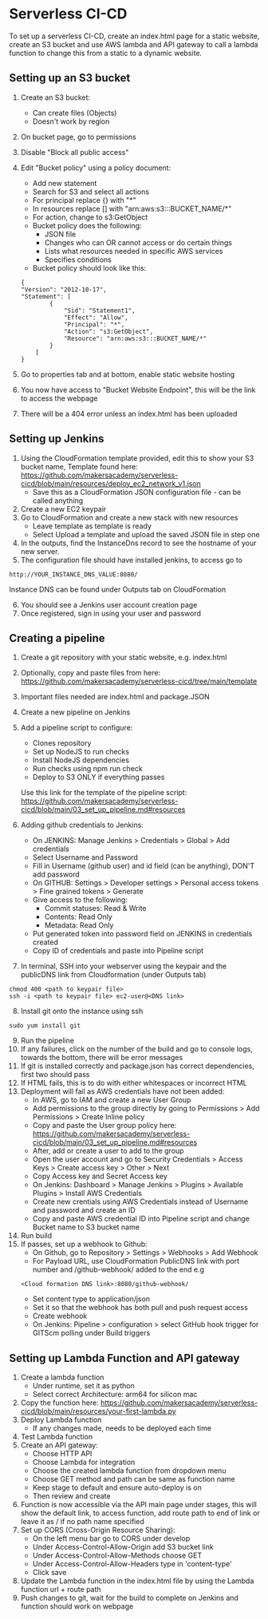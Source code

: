 # Serverless CI-CD

To set up a serverless CI-CD, create an index.html page for a static website, create an S3 bucket and use AWS lambda and API gateway to call a lambda function to change this from a static to a dynamic website.

## Setting up an S3 bucket

1. Create an S3 bucket:
    - Can create files (Objects)
    - Doesn't work by region
2. On bucket page, go to permissions
3. Disable "Block all public access"
4. Edit "Bucket policy" using a policy document:
    - Add new statement
    - Search for S3 and select all actions
    - For principal replace {} with "*"
    - In resources replace [] with "arn:aws:s3:::BUCKET_NAME/*"
    - For action, change to s3:GetObject
    - Bucket policy does the following:
        - JSON file
        - Changes who can OR cannot access or do certain things
        - Lists what resources needed in specific AWS services
        - Specifies conditions
    - Bucket policy should look like this:

    ```
    {
    "Version": "2012-10-17",
    "Statement": [
            {
                "Sid": "Statement1",
                "Effect": "Allow",
                "Principal": "*",
                "Action": "s3:GetObject",
                "Resource": "arn:aws:s3:::BUCKET_NAME/*"
            }
        ]
    }
    ```

5. Go to properties tab and at bottom, enable static website hosting
6. You now have access to "Bucket Website Endpoint", this will be the link to access the webpage
7. There will be a 404 error unless an index.html has been uploaded

## Setting up Jenkins

1. Using the CloudFormation template provided, edit this to show your S3 bucket name, Template found here: 
    https://github.com/makersacademy/serverless-cicd/blob/main/resources/deploy_ec2_network_v1.json
    - Save this as a CloudFormation JSON configuration file - can be called anything
2. Create a new EC2 keypair 
3. Go to CloudFormation and create a new stack with new resources
    - Leave template as template is ready
    - Select Upload a template and upload the saved JSON file in step one
4. In the outputs, find the InstanceDns record to see the hostname of your new server.
5. The configuration file should have installed jenkins, to access go to 
```
http://YOUR_INSTANCE_DNS_VALUE:8080/
```
Instance DNS can be found under Outputs tab on CloudFormation

6. You should see a Jenkins user account creation page
7. Once registered, sign in using your user and password

## Creating a pipeline

1. Create a git repository with your static website, e.g. index.html
2. Optionally, copy and paste files from here:
https://github.com/makersacademy/serverless-cicd/tree/main/template
3. Important files needed are index.html and package.JSON
4. Create a new pipeline on Jenkins
5. Add a pipeline script to configure:
    - Clones repository
    - Set up NodeJS to run checks
    - Install NodeJS dependencies
    - Run checks using npm run check
    - Deploy to S3 ONLY if everything passes

    Use this link for the template of the pipeline script:
    https://github.com/makersacademy/serverless-cicd/blob/main/03_set_up_pipeline.md#resources

6. Adding github credentials to Jenkins:
    - On JENKINS: Manage Jenkins > Credentials > Global > Add credentials 
    - Select Username and Password
    - Fill in Username (github user) and id field (can be anything), DON'T add password
    - On GITHUB: Settings > Developer settings > Personal access tokens > Fine grained tokens > Generate
    - Give access to the following:
        - Commit statuses: Read & Write
        - Contents: Read Only
        - Metadata: Read Only
    - Put generated token into password field on JENKINS in credentials created
    - Copy ID of credentials and paste into Pipeline script
7. In terminal, SSH into your webserver using the keypair and the publicDNS link from Cloudformation (under Outputs tab)

```
chmod 400 <path to keypair file>
ssh -i <path to keypair file> ec2-user@<DNS link>
```

8. Install git onto the instance using ssh

```
sudo yum install git
```

9. Run the pipeline
10. If any failures, click on the number of the build and go to console logs, towards the bottom, there will be error messages
11. If git is installed correctly and package.json has correct dependencies, first two should pass
12. If HTML fails, this is to do with either whitespaces or incorrect HTML
13. Deployment will fail as AWS credentials have not been added:
    - In AWS, go to IAM and create a new User Group
    - Add permissions to the group directly by going to Permissions > Add Permissions > Create Inline policy
    - Copy and paste the User group policy here: https://github.com/makersacademy/serverless-cicd/blob/main/03_set_up_pipeline.md#resources
    - After, add or create a user to add to the group
    - Open the user account and go to Security Credentials > Access Keys > Create access key > Other > Next
    - Copy Access key and Secret Access key
    - On Jenkins: Dashboard > Manage Jenkins > Plugins > Available Plugins > Install AWS Credentials
    - Create new crentials using AWS Credentials instead of Username and password and create an ID
    - Copy and paste AWS credential ID into Pipeline script and change Bucket name to S3 bucket name
14. Run build
15. If passes, set up a webhook to Github:
    - On Github, go to Repository > Settings > Webhooks > Add Webhook 
    - For Payload URL, use CloudFormation PublicDNS link with port number and /github-webhook/ added to the end 
    e.g
    ```
    <Cloud formation DNS link>:8080/github-webhook/
    ```
    - Set content type to application/json
    - Set it so that the webhook has both pull and push request access
    - Create webhook
    - On Jenkins: Pipeline > configuration > select GitHub hook trigger for GITScm polling under Build triggers

## Setting up Lambda Function and API gateway

1. Create a lambda function
    - Under runtime, set it as python
    - Select correct Architecture: arm64 for silicon mac
2. Copy the function here: https://github.com/makersacademy/serverless-cicd/blob/main/resources/your-first-lambda.py
3. Deploy Lambda function
    - If any changes made, needs to be deployed each time
4. Test Lambda function
5. Create an API gateway:
    - Choose HTTP API 
    - Choose Lambda for integration
    - Choose the created lambda function from dropdown menu
    - Choose GET method and path can be same as function name
    - Keep stage to default and ensure auto-deploy is on
    - Then review and create
6. Function is now accessible via the API main page under stages, this will show the default link, to access function, add route path to end of link or leave it as / if no path name specified
7. Set up CORS (Cross-Origin Resource Sharing):
    - On the left menu bar go to CORS under develop
    - Under Access-Control-Allow-Origin add S3 bucket link
    - Under Access-Control-Allow-Methods choose GET
    - Under Access-Control-Allow-Headers type in 'content-type'
    - Click save
8. Update the Lambda function in the index.html file by using the Lambda function url + route path
9. Push changes to git, wait for the build to complete on Jenkins and function should work on webpage


